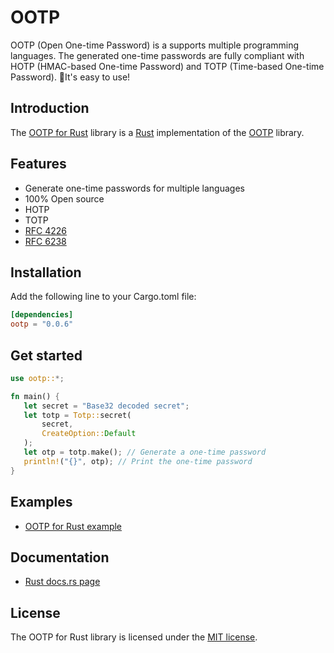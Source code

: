 # OOTP

OOTP (Open One-time Password) is a supports multiple programming languages. The generated one-time passwords are fully compliant with HOTP (HMAC-based One-time Password) and TOTP (Time-based One-time Password). 🚀It's easy to use!

## Introduction

The [OOTP for Rust](https://crates.io/crates/ootp) library is a [Rust](https://www.rust-lang.org/) implementation of the [OOTP](https://github.com/bytegem/ootp) library.

## Features

- Generate one-time passwords for multiple languages
- 100% Open source
- HOTP
- TOTP
- [RFC 4226](https://tools.ietf.org/html/rfc4226)
- [RFC 6238](https://tools.ietf.org/html/rfc6238)

## Installation

Add the following line to your Cargo.toml file:

```toml
[dependencies]
ootp = "0.0.6"
```

## Get started

```rust
use ootp::*;

fn main() {
   let secret = "Base32 decoded secret";
   let totp = Totp::secret(
       secret,
       CreateOption::Default
   );
   let otp = totp.make(); // Generate a one-time password
   println!("{}", otp); // Print the one-time password
}
```

## Examples

- [OOTP for Rust example](https://github.com/bytegem/ootp/tree/main/examples/rust-example)

## Documentation

- [Rust docs.rs page](https://docs.rs/ootp)

## License

The OOTP for Rust library is licensed under the [MIT license](https://github.com/bytegem/ootp/blob/main/LICENSE).
